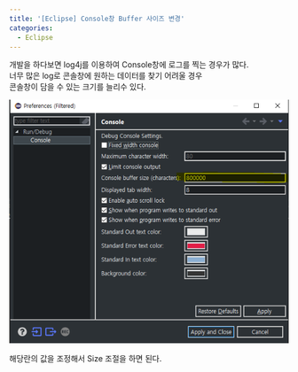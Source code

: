 ```yaml
---
title: '[Eclipse] Console창 Buffer 사이즈 변경'
categories:
  - Eclipse
---
```


개발을 하다보면 log4j를 이용하여 Console창에 로그를 찍는 경우가 많다.<br>
너무 많은 log로 콘솔창에 원하는 데이터를 찾기 어려울 경우 <br> 콘솔창이 담을 수 있는 크기를 늘리수 있다.

![IMAGE1](/assets/images/post/2019-10-08-eclipse-console-buffer-image1.PNG)

해당란의 값을 조정해서 Size 조절을 하면 된다.
